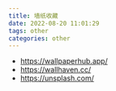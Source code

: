 ```yaml
---
title: 墙纸收藏
date: 2022-08-20 11:01:29
tags: other
categories: other
---
```


- https://wallpaperhub.app/
- https://wallhaven.cc/
- https://unsplash.com/
